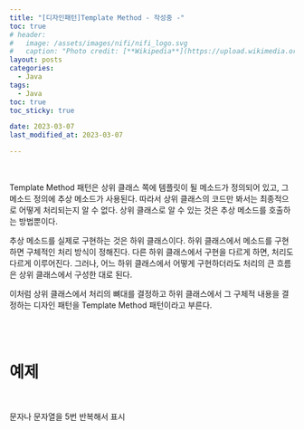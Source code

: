 ```yaml
---
title: "[디자인패턴]Template Method - 작성중 -"
toc: true
# header:
#   image: /assets/images/nifi/nifi_logo.svg
#   caption: "Photo credit: [**Wikipedia**](https://upload.wikimedia.org/wikipedia/commons/f/ff/Apache-nifi-logo.svg)"
layout: posts
categories:
  - Java
tags:
  - Java
toc: true
toc_sticky: true

date: 2023-03-07
last_modified_at: 2023-03-07

---
```


<br>

Template Method 패턴은 상위 클래스 쪽에 템플릿이 될 메소드가 정의되어 있고, 그 메소드 정의에 추상 메소드가 사용된다. 따라서 상위 클래스의 코드만 봐서는 최종적으로 어떻게 처리되는지 알 수 없다. 상위 클래스로 알 수 있는 것은 추상 메소드를 호출하는 방법뿐이다.

추상 메소드를 실제로 구현하는 것은 하위 클래스이다. 하위 클래스에서 메소드를 구현하면 구체적인 처리 방식이 정해진다. 다른 하위 클래스에서 구현을 다르게 하면, 처리도 다르게 이루어진다. 그러나, 어느 하위 클래스에서 어떻게 구현하더라도 처리의 큰 흐름은 상위 클래스에서 구성한 대로 된다.

이처럼 상위 클래스에서 처리의 뼈대를 결정하고 하위 클래스에서 그 구체적 내용을 결정하는 디자인 패턴을 Template Method 패턴이라고 부른다.

<br><br>

# 예제

<br>

문자나 문자열을 5번 반복해서 표시
